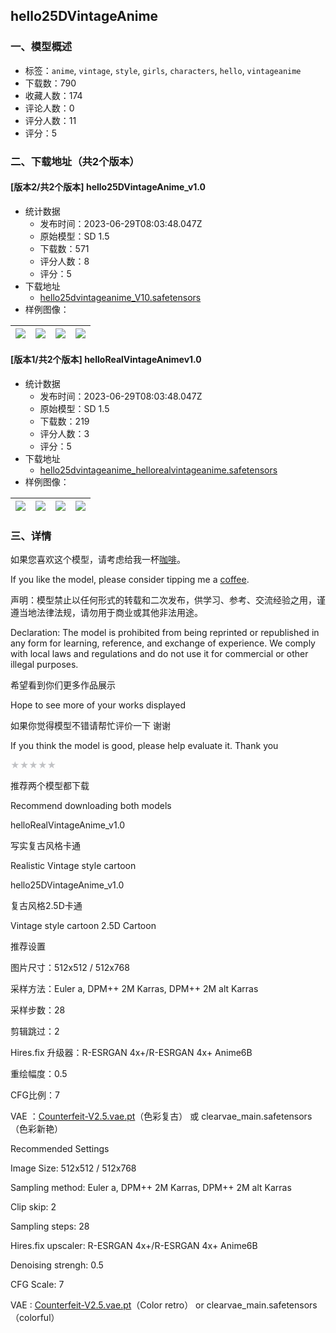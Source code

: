## hello25DVintageAnime
### 一、模型概述

- 标签：`anime`, `vintage`, `style`, `girls`, `characters`, `hello`, `vintageanime`
- 下载数：790
- 收藏人数：174
- 评论人数：0
- 评分人数：11
- 评分：5

### 二、下载地址（共2个版本）

#### [版本2/共2个版本] hello25DVintageAnime_v1.0

- 统计数据
  - 发布时间：2023-06-29T08:03:48.047Z
  - 原始模型：SD 1.5
  - 下载数：571
  - 评分人数：8
  - 评分：5
- 下载地址
  - [hello25dvintageanime_V10.safetensors](https://civitai.com/api/download/models/104816)
- 样例图像：

| <img src="https://image.civitai.com/xG1nkqKTMzGDvpLrqFT7WA/8013b315-7709-4522-af19-9f36784925df/width=450/1302373.jpeg" /> | <img src="https://image.civitai.com/xG1nkqKTMzGDvpLrqFT7WA/ba8f894f-da6f-434a-811f-4a3ffadc1bef/width=450/1302341.jpeg" /> | <img src="https://image.civitai.com/xG1nkqKTMzGDvpLrqFT7WA/1f02ea4a-1aea-48cc-be3f-33ffed075921/width=450/1302353.jpeg" /> | <img src="https://image.civitai.com/xG1nkqKTMzGDvpLrqFT7WA/c1acde4e-4507-4b05-8641-d59bc1104431/width=450/1302335.jpeg" /> |
| ---- | ---- | ---- | ---- |

#### [版本1/共2个版本] helloRealVintageAnimev1.0

- 统计数据
  - 发布时间：2023-06-29T08:03:48.047Z
  - 原始模型：SD 1.5
  - 下载数：219
  - 评分人数：3
  - 评分：5
- 下载地址
  - [hello25dvintageanime_hellorealvintageanime.safetensors](https://civitai.com/api/download/models/105700)
- 样例图像：

| <img src="https://image.civitai.com/xG1nkqKTMzGDvpLrqFT7WA/1310f663-810f-4d51-b37b-a7c3e10d668d/width=450/1318222.jpeg" /> | <img src="https://image.civitai.com/xG1nkqKTMzGDvpLrqFT7WA/f1d956ac-8d2d-4c8f-a695-2d65d9ac416b/width=450/1318233.jpeg" /> | <img src="https://image.civitai.com/xG1nkqKTMzGDvpLrqFT7WA/af92f153-b75e-477e-aa52-bbbf12566502/width=450/1318227.jpeg" /> | <img src="https://image.civitai.com/xG1nkqKTMzGDvpLrqFT7WA/edf77920-170f-4875-af89-042f6ef51b24/width=450/1318241.jpeg" /> |
| ---- | ---- | ---- | ---- |


### 三、详情
<p>如果您喜欢这个模型，请考虑给我一杯<a target="_blank" rel="ugc" href="https://ko-fi.com/hyaji">咖啡</a>。</p><p>If you like the model, please consider tipping me a <a target="_blank" rel="ugc" href="https://ko-fi.com/hyaji">coffee</a>.</p><p></p><p>声明：模型禁止以任何形式的转载和二次发布，供学习、参考、交流经验之用，谨遵当地法律法规，请勿用于商业或其他非法用途。</p><p>Declaration: The model is prohibited from being reprinted or republished in any form for learning, reference, and exchange of experience. We comply with local laws and regulations and do not use it for commercial or other illegal purposes.</p><p></p><p>希望看到你们更多作品展示</p><p>Hope to see more of your works displayed</p><p></p><p>如果你觉得模型不错请帮忙评价一下 谢谢</p><p>If you think the model is good, please help evaluate it. Thank you</p><p><span style="color:rgb(193, 194, 197)">★★★★★</span></p><p>推荐两个模型都下载</p><p>Recommend downloading both models</p><p></p><p>helloRealVintageAnime_v1.0</p><p>写实复古风格卡通</p><p>Realistic Vintage style cartoon</p><p></p><p>hello25DVintageAnime_v1.0</p><p>复古风格2.5D卡通</p><p>Vintage style cartoon 2.5D Cartoon</p><p>推荐设置</p><p>图片尺寸：512x512 / 512x768</p><p>采样方法：Euler a, DPM++ 2M Karras, DPM++ 2M alt Karras</p><p>采样步数：28</p><p>剪辑跳过：2</p><p>Hires.fix 升级器：R-ESRGAN 4x+/R-ESRGAN 4x+ Anime6B</p><p>重绘幅度：0.5</p><p>CFG比例：7</p><p>VAE ：<a target="_blank" rel="ugc" href="http://Counterfeit-V2.5.vae.pt">Counterfeit-V2.5.vae.pt</a>（色彩复古） 或 clearvae_main.safetensors（色彩新艳）</p><p>Recommended Settings</p><p>Image Size: 512x512 / 512x768</p><p>Sampling method: Euler a, DPM++ 2M Karras, DPM++ 2M alt Karras</p><p>Clip skip: 2</p><p>Sampling steps: 28</p><p>Hires.fix upscaler: R-ESRGAN 4x+/R-ESRGAN 4x+ Anime6B</p><p>Denoising strengh: 0.5</p><p>CFG Scale: 7</p><p>VAE : <a target="_blank" rel="ugc" href="http://Counterfeit-V2.5.vae.pt">Counterfeit-V2.5.vae.pt</a>（Color retro） or clearvae_main.safetensors（colorful）</p>